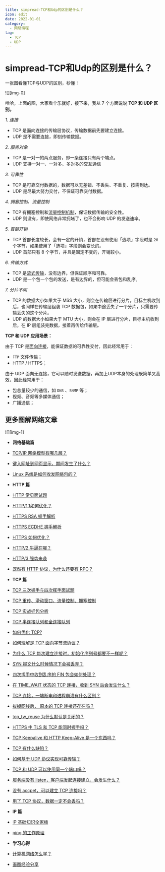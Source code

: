 ```yaml
---
title: simpread-TCP和Udp的区别是什么？
icon: edit
date: 2022-01-01
category:
  - 网络编程
tag:
  - TCP
  - UDP
---
```


# simpread-TCP和Udp的区别是什么？

一张图看懂TCP与UDP的区别，秒懂！

![][img-0]

哈哈，上面的图，大家看个乐就好，接下来，我从 7 个方面说说 **TCP 和 UDP 区别。**

_1. 连接_

*   TCP 是面向连接的传输层协议，传输数据前先要建立连接。
*   UDP 是不需要连接，即刻传输数据。

_2. 服务对象_

*   TCP 是一对一的两点服务，即一条连接只有两个端点。
*   UDP 支持一对一、一对多、多对多的交互通信

_3. 可靠性_

*   TCP 是可靠交付数据的，数据可以无差错、不丢失、不重复、按需到达。
*   UDP 是尽最大努力交付，不保证可靠交付数据。

_4. 拥塞控制、流量控制_

*   TCP 有拥塞控制和[流量控制机制](https://www.zhihu.com/search?q=%E6%B5%81%E9%87%8F%E6%8E%A7%E5%88%B6%E6%9C%BA%E5%88%B6&search_source=Entity&hybrid_search_source=Entity&hybrid_search_extra=%7B%22sourceType%22%3A%22answer%22%2C%22sourceId%22%3A2619299969%7D)，保证数据传输的安全性。
*   UDP 则没有，即使网络非常拥堵了，也不会影响 UDP 的发送速率。

_5. 首部开销_

*   TCP 首部长度较长，会有一定的开销，首部在没有使用「选项」字段时是 `20` 个字节，如果使用了「选项」字段则会变长的。
*   UDP 首部只有 8 个字节，并且是固定不变的，开销较小。

_6. 传输方式_

*   TCP 是[流式传输](https://www.zhihu.com/search?q=%E6%B5%81%E5%BC%8F%E4%BC%A0%E8%BE%93&search_source=Entity&hybrid_search_source=Entity&hybrid_search_extra=%7B%22sourceType%22%3A%22answer%22%2C%22sourceId%22%3A2619299969%7D)，没有边界，但保证顺序和可靠。
*   UDP 是一个包一个包的发送，是有边界的，但可能会丢包和乱序。

_7. 分片不同_

*   TCP 的数据大小如果大于 MSS 大小，则会在传输层进行分片，目标主机收到后，也同样在传输层组装 TCP 数据包，如果中途丢失了一个分片，只需要传输丢失的这个分片。
*   UDP 的数据大小如果大于 MTU 大小，则会在 IP 层进行分片，目标主机收到后，在 IP 层组装完数据，接着再传给传输层。

**TCP 和 UDP 应用场景：**

由于 TCP 是[面向连接](https://www.zhihu.com/search?q=%E9%9D%A2%E5%90%91%E8%BF%9E%E6%8E%A5&search_source=Entity&hybrid_search_source=Entity&hybrid_search_extra=%7B%22sourceType%22%3A%22answer%22%2C%22sourceId%22%3A2619299969%7D)，能保证数据的可靠性交付，因此经常用于：

*   `FTP` 文件传输；
*   HTTP / HTTPS；

由于 UDP 面向无连接，它可以随时发送数据，再加上UDP本身的处理既简单又高效，因此经常用于：

*   包总量较少的通信，如 `DNS` 、`SNMP` 等；
*   视频、音频等多媒体通信；
*   广播通信；

更多图解网络文章
--------

![][img-1]

*   **网络基础篇**

*   [TCP/IP 网络模型有哪几层？](https://link.zhihu.com/?target=https%3A//xiaolincoding.com/network/1_base/tcp_ip_model.html)
*   [键入网址到网页显示，期间发生了什么？](https://link.zhihu.com/?target=https%3A//xiaolincoding.com/network/1_base/what_happen_url.html)
*   [Linux 系统是如何收发网络包的？](https://link.zhihu.com/?target=https%3A//xiaolincoding.com/network/1_base/how_os_deal_network_package.html)

*   **HTTP 篇**

*   [HTTP 常见面试题](https://link.zhihu.com/?target=https%3A//xiaolincoding.com/network/2_http/http_interview.html)
*   [HTTP/1.1如何优化？](https://link.zhihu.com/?target=https%3A//xiaolincoding.com/network/2_http/http_optimize.html)
*   [HTTPS RSA 握手解析](https://link.zhihu.com/?target=https%3A//xiaolincoding.com/network/2_http/https_rsa.html)
*   [HTTPS ECDHE 握手解析](https://link.zhihu.com/?target=https%3A//xiaolincoding.com/network/2_http/https_ecdhe.html)
*   [HTTPS 如何优化？](https://link.zhihu.com/?target=https%3A//xiaolincoding.com/network/2_http/https_optimize.html)
*   [HTTP/2 牛逼在哪？](https://link.zhihu.com/?target=https%3A//xiaolincoding.com/network/2_http/http2.html)
*   [HTTP/3 强势来袭](https://link.zhihu.com/?target=https%3A//xiaolincoding.com/network/2_http/http3.html)
*   [既然有 HTTP 协议，为什么还要有 RPC？](https://link.zhihu.com/?target=https%3A//xiaolincoding.com/network/2_http/http_rpc.html)

*   **TCP 篇**

*   [TCP 三次握手与四次挥手面试题](https://link.zhihu.com/?target=https%3A//xiaolincoding.com/network/3_tcp/tcp_interview.html)
*   [TCP 重传、滑动窗口、流量控制、拥塞控制](https://link.zhihu.com/?target=https%3A//xiaolincoding.com/network/3_tcp/tcp_feature.html)
*   [TCP 实战抓包分析](https://link.zhihu.com/?target=https%3A//xiaolincoding.com/network/3_tcp/tcp_tcpdump.html)
*   [TCP 半连接队列和全连接队列](https://link.zhihu.com/?target=https%3A//xiaolincoding.com/network/3_tcp/tcp_queue.html)
*   [如何优化 TCP?](https://link.zhihu.com/?target=https%3A//xiaolincoding.com/network/3_tcp/tcp_optimize.html)
*   [如何理解是 TCP 面向字节流协议？](https://link.zhihu.com/?target=https%3A//xiaolincoding.com/network/3_tcp/tcp_stream.html)
*   [为什么 TCP 每次建立连接时，初始化序列号都要不一样呢？](https://link.zhihu.com/?target=https%3A//xiaolincoding.com/network/3_tcp/isn_deff.html)
*   [SYN 报文什么时候情况下会被丢弃？](https://link.zhihu.com/?target=https%3A//xiaolincoding.com/network/3_tcp/syn_drop.html)
*   [四次挥手中收到乱序的 FIN 包会如何处理？](https://link.zhihu.com/?target=https%3A//xiaolincoding.com/network/3_tcp/out_of_order_fin.html)
*   [在 TIME_WAIT 状态的 TCP 连接，收到 SYN 后会发生什么？](https://link.zhihu.com/?target=https%3A//xiaolincoding.com/network/3_tcp/time_wait_recv_syn.html)
*   [TCP 连接，一端断电和进程崩溃有什么区别？](https://link.zhihu.com/?target=https%3A//xiaolincoding.com/network/3_tcp/tcp_down_and_crash.html)
*   [拔掉网线后， 原本的 TCP 连接还存在吗？](https://link.zhihu.com/?target=https%3A//xiaolincoding.com/network/3_tcp/tcp_unplug_the_network_cable.html)
*   [tcp_tw_reuse 为什么默认是关闭的？](https://link.zhihu.com/?target=https%3A//xiaolincoding.com/network/3_tcp/tcp_tw_reuse_close.html)
*   [HTTPS 中 TLS 和 TCP 能同时握手吗？](https://link.zhihu.com/?target=https%3A//xiaolincoding.com/network/3_tcp/tcp_tls.html)
*   [TCP Keepalive 和 HTTP Keep-Alive 是一个东西吗？](https://link.zhihu.com/?target=https%3A//xiaolincoding.com/network/3_tcp/tcp_http_keepalive.html)
*   [TCP 有什么缺陷？](https://link.zhihu.com/?target=https%3A//xiaolincoding.com/network/3_tcp/tcp_problem.html)
*   [如何基于 UDP 协议实现可靠传输？](https://link.zhihu.com/?target=https%3A//xiaolincoding.com/network/3_tcp/quic.html)
*   [TCP 和 UDP 可以使用同一个端口吗？](https://link.zhihu.com/?target=https%3A//xiaolincoding.com/network/3_tcp/port.html)
*   [服务端没有 listen，客户端发起连接建立，会发生什么？](https://link.zhihu.com/?target=https%3A//xiaolincoding.com/network/3_tcp/tcp_no_listen.html)
*   [没有 accpet，可以建立 TCP 连接吗？](https://link.zhihu.com/?target=https%3A//xiaolincoding.com/network/3_tcp/tcp_no_accpet.html)
*   [用了 TCP 协议，数据一定不会丢吗？](https://link.zhihu.com/?target=https%3A//xiaolincoding.com/network/3_tcp/tcp_drop.html)

*   **IP 篇**

*   [IP 基础知识全家桶](https://link.zhihu.com/?target=https%3A//xiaolincoding.com/network/4_ip/ip_base.html)
*   [ping 的工作原理](https://link.zhihu.com/?target=https%3A//xiaolincoding.com/network/4_ip/ping.html)

*   **学习心得**

*   [计算机网络怎么学？](https://link.zhihu.com/?target=https%3A//xiaolincoding.com/network/5_learn/learn_network.html)
*   [画图经验分享](https://link.zhihu.com/?target=https%3A//xiaolincoding.com/network/5_learn/draw.html)
